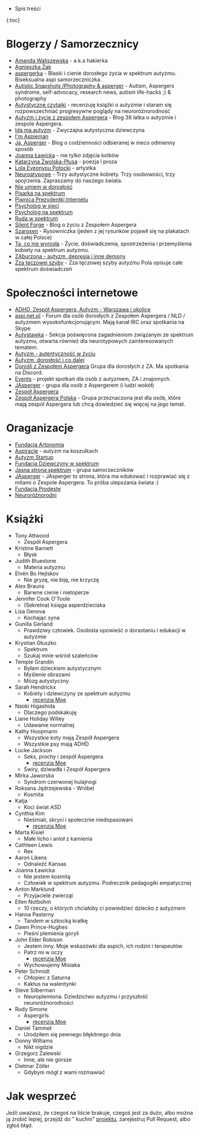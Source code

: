 - Spis treści

{:toc}

# Blogerzy / Samorzecznicy

- [Amanda Waliszewska](https://www.facebook.com/walmanda?) - a.k.a hakierka
- [Agnieszka Żak](https://www.instagram.com/agnieszkazakautorka/)
- [aspergerka](https://www.instagram.com/aspergerka/) - Blaski i cienie dorosłego życia w spektrum autyzmu. Biseksualna
  aspi samorzeczniczka.
- [Autistic Snapshots /Photography & asperger](https://www.facebook.com/aspiphotography) - Autism, Aspergers syndrome,
  self-advocacy, research news, autism life-hacks ;) & photography
- [Autystyczne czytajki](https://www.instagram.com/autystyczne.czytajki/) - recenzuję książki o autyzmie i staram się
  rozpowszechniać progresywne poglądy na neuroróżnorodność
- [Autyzm i życie z zespołem Aspergera](https://www.facebook.com/zespolasperger) - Blog 38 latka o autyzmie i zespole
  Aspergera.
- [Ida ma autyzm](https://www.instagram.com/ida_ma_autyzm/) - Zwyczajna autystyczna dziewczyna
- [I'm Aspieman](https://www.youtube.com/channel/UCnZjTzN_PIHkdpDiS8sE-zQ)
- [Ja, Asperger](https://www.facebook.com/wkapeluszukosmity/) - Blog o codzienności odbieranej w nieco odmienny sposób
- [Joanna Ławicka](https://www.instagram.com/aska_lawicka/) - nie tylko zdjęcia kotków
- [Katarzyna Zwolska-Płusa](https://www.instagram.com/k.zwolskaplusa/) - poezja i proza
- [Lola Eyeonyou Potocki](https://www.instagram.com/lola_eyeonyou_potocki/) - artystka
- [Neuroatypowe](https://www.youtube.com/channel/UCu3Wj7CHUGzRwG0ri2FESCA) - Trzy autystyczne kobiety. Trzy osobowości,
  trzy spojrzenia. Zapraszamy do naszego świata.
- [Nie umiem w dorosłość](https://www.facebook.com/Nie-umiem-w-doros%C5%82o%C5%9B%C4%87-100189304984590/)
- [Pisarka na spektrum](https://pisarkanaspektrum.pl/)
- [Piwnica Prezydentki Internetu](https://www.facebook.com/piwnicaq)
- [Psycholog w sieci](https://www.facebook.com/psychologwsieci)
- [Psycholog na spektrum](https://www.facebook.com/Psycholognaspektrum)
- [Ruda w spektrum](https://www.instagram.com/ruda_w_spektrum/)
- [Silent Forge](https://www.facebook.com/SilentForge/) - Blog o życiu z Zespołem Aspergera
- [Szarosen](https://www.facebook.com/szarosen) - Rysowniczka (jeden z jej rysunków pojawił się na plakatach w całej
  Polsce)
- [Ta, co nie wyrosła](https://www.facebook.com/Ta-co-nie-wyros%C5%82a-409330616310909/) - Życie, doświadczenia,
  spostrzeżenia i przemyślenia kobiety na spektrum autyzmu.
- [ZAburzona - autyzm, depresja i inne demony](https://www.facebook.com/ZAburzona-autyzm-depresja-i-inne-demony-103309048149750/)
- [Zza tęczowej szyby](https://www.facebook.com/zzateczowejszyby/) - Zza tęczowej szyby autyzmu Pola opisuje całe
  spektrum doświadczeń

# Społeczności internetowe

- [ADHD, Zespół Aspergera, Autyzm - Warszawa i okolice](https://www.facebook.com/groups/ADHD.ZespolAspergera.Autyzm.Warszawa.i.okolice/)
- [aspi.net.pl](aspi.net.pl) - Forum dla osób dorosłych z Zespołem Aspergera / NLD / autyzmem wysokofunkcjonującym. Mają
  kanał IRC oraz spotkania na Skype
- [Autystawka](https://www.facebook.com/groups/Autystawka/) - Sekcja poświęcona zagadnieniom związanym ze spektrum
  autyzmu, otwarta również dla neurotypowych zainteresowanych tematem.
- [Autyzm - autentyczność w życiu](https://www.facebook.com/groups/206891433393003/)
- [Autyzm, dorosłość i co dalej](https://www.facebook.com/groups/autyzm.doroslosc/)
- [Dorośli z Zespołem Aspergera](https://www.facebook.com/groups/1112099868832792/) Grupa dla dorosłych z ZA. Ma
  spotkania na Discord.
- [Events](https://www.facebook.com/groups/897320763955792/) - projekt spotkań dla osób z autyzmem, ZA i znajomych.
- [JAsperger](https://www.facebook.com/groups/2518801461690163/) - grupa dla osób z Aspergerem (i ludzi wokół)
- [Zespół Aspergera](https://www.facebook.com/groups/zespolaspergera/)
- [Zespół Aspergera Polska](https://www.facebook.com/groups/AspergerPolska/) - Grupa przeznaczona jest dla osób, które
  mają zespół Aspergera lub chcą dowiedzieć się więcej na jego temat.

# Oraganizacje

- [Fundacja Artonomia](http://artonomia.org/)
- [Aspiracje](http://aspiracje.com.pl/) - autyzm na koszulkach
- [Autyzm Startup](https://autyzm-startup.pl/)
- [Fundacja Dziewczyny w spektrum](https://dziewczynawspektrum.wordpress.com/)
- [Jasna strona spektrum](https://jasnastronaspektrum.pl/) - grupa samorzeczników
- [JAsperger](https://www.facebook.com/JAspergerPL/) - JAsperger to strona, która ma edukować i rozprawiać się z mitami
  o Zespole Aspergera. To próba ulepszania świata :)
- [Fundacja Prodeste](http://www.prodeste.pl/)
- [Neuroróżnorodni](https://www.facebook.com/neurodiversitymovementPL/)

# Książki

- Tony Attwood
    - Zespół Aspergera
- Kristine Barnett
    - Błysk
- Judith Bluestone
    - Materia autyzmu
- Elvén Bo Hejlskov
    - Nie gryzę, nie biję, nie krzyczę
- Alex Brauns
    - Barwne cienie i nietoperze
- Jennifer Cook O'Toole
    - (Sekretna) księga asperdzieciaka
- Lisa Genova
    - Kochając syna
- Gunilla Gerland
    - Prawdziwy człowiek. Osobista opowieść o dorastaniu i edukacji w autyzmie
- Krystian Głuszko
    - Spektrum
    - Szukaj mnie wśród szaleńców
- Temple Grandin
    - Byłam dzieckiem autystycznym
    - Myślenie obrazami
    - Mózg autystyczny
- Sarah Hendrickx
    - Kobiety i dziewczyny ze spektrum autyzmu
        - [recenzja Moe](https://www.instagram.com/p/CJnXsy0sqRE/)
- Naoki Higashida
    - Dlaczego podskakuję
- Liane Holiday Willey
    - Udawanie normalnej
- Kathy Hoopmann
    - Wszystkie koty mają Zespół Aspergera
    - Wszystkie psy mają ADHD
- Lucke Jackson
    - Seks, prochy i zespół Aspergera
        - [recenzja Moe](https://www.instagram.com/p/CK8pAqeH9LG/)
    - Świry, dziwadła i Zespół Aspergera
- Mirka Jaworska
    - Syndrom czerwonej hulajnogi
- Roksana Jędrzejewska - Wróbel
    - Kosmita
- Katja
    - Koci świat ASD
- Cynthia Kim
    - Nieśmiali, skryci i społecznie niedopasowani
        - [recenzja Moe](https://www.instagram.com/p/CJtBc5-Mbhf/)
- Marta Kisiel
    - Małe licho i anioł z kamienia
- Cathleen Lewis
    - Rex
- Aaron Likens
    - Odnaleźć Kansas
- Joanna Ławicka
    - Nie jestem kosmitą
    - Człowiek w spektrum autyzmu. Podrecznik pedagogiki empatycznej
- Anton Marklund
    - Przyjaciele zwierząt
- Ellen Notbohm
    - 10 rzeczy, o których chciałoby ci powiedzieć dziecko z autyzmem
- Hanna Pasterny
    - Tandem w szkocką kratkę
- Dawn Prince-Hughes
    - Pieśni plemienia goryli
- John Elder Robison
    - Jestem inny. Moje wskazówki dla aspich, ich rodzin i terapeutów
    - Patrz mi w oczy
        - [recenzja Moe](https://www.instagram.com/p/CL7TzFrHC1l/)
    - Wychowujemy Misiaka
- Peter Schmidt
    - Chłopiec z Saturna
    - Kaktus na walentynki
- Steve Silberman
    - Neuroplemiona. Dziedzictwo autyzmu i przyszłość neuroróżnorodności
- Rudy Simone
    - Aspergirls
        - [recenzja Moe](https://www.instagram.com/p/CKD-0UPHQjt/)
- Daniel Tammet
    - Urodziłem się pewnego błękitnego dnia
- Donny Williams
    - Nikt nigdzie
- Grzegorz Zalewski
    - Inne, ale nie gorsze
- Dietmar Zöller
    - Gdybym mógł z wami rozmawiać

# Jak wesprzeć

Jeśli uważasz, że czegoś na liście brakuje, czegoś jest za dużo, albo można ją zrobić lepiej, przejdź do "
kuchni" [projektu](https://github.com/spektrum-autyzmu/spektrum-autyzmu.github.io/), zarejestruj Pull Request, albo
zgłoś błąd.